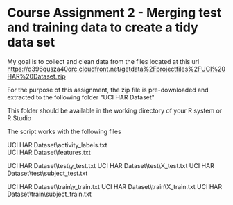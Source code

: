 # Course Assignment 2 - Merging test and training data to create a tidy data set

My goal is to collect and clean data from the files located at this url
https://d396qusza40orc.cloudfront.net/getdata%2Fprojectfiles%2FUCI%20HAR%20Dataset.zip 

For the purpose of this assignment, the zip file is pre-downloaded and extracted to the following folder
"UCI HAR Dataset"

This folder should be available in the working directory of your R system or R Studio

The script works with the following files

UCI HAR Dataset\activity_labels.txt  
UCI HAR Dataset\features.txt

UCI HAR Dataset\test\y_test.txt
UCI HAR Dataset\test\X_test.txt
UCI HAR Dataset\test\subject_test.txt

UCI HAR Dataset\train\y_train.txt
UCI HAR Dataset\train\X_train.txt
UCI HAR Dataset\train\subject_train.txt

